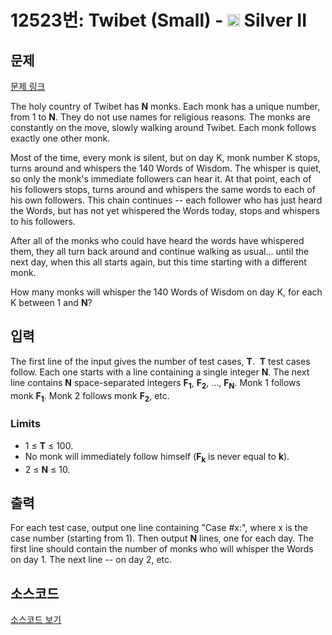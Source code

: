 # 12523번: Twibet (Small) - <img src="https://static.solved.ac/tier_small/9.svg" style="height:20px" /> Silver II

<!-- performance -->

<!-- 문제 제출 후 깃허브에 푸시를 했을 때 제출한 코드의 성능이 입력될 공간입니다.-->

<!-- end -->

## 문제

[문제 링크](https://boj.kr/12523)


<p>The holy country of Twibet has&nbsp;<strong>N</strong>&nbsp;monks. Each monk has a unique number, from 1 to&nbsp;<strong>N</strong>. They do not use names for religious reasons. The monks are constantly on the move, slowly walking around Twibet. Each monk follows exactly one other monk.</p>

<p>Most of the time, every monk is silent, but on day K, monk number K stops, turns around and whispers the 140 Words of Wisdom. The whisper is quiet, so only the monk's immediate followers can hear it. At that point, each of his followers stops, turns around and whispers the same words to each of his own followers. This chain continues -- each follower who has just heard the Words, but has not yet whispered the Words today, stops and whispers to his followers.</p>

<p>After all of the monks who could have heard the words have whispered them, they all turn back around and continue walking as usual... until the next day, when this all starts again, but this time starting with a different monk.</p>

<p>How many monks will whisper the 140 Words of Wisdom on day K, for each K between 1 and&nbsp;<strong>N</strong>?</p>



## 입력


<p>The first line of the input gives the number of test cases,&nbsp;<strong>T</strong>.&nbsp;&nbsp;<strong>T</strong>&nbsp;test cases follow. Each one starts with a line containing a single integer&nbsp;<strong>N</strong>. The next line contains&nbsp;<strong>N</strong>&nbsp;space-separated integers&nbsp;<strong>F<sub>1</sub></strong>,&nbsp;<strong>F<sub>2</sub></strong>, ...,&nbsp;<strong>F<sub>N</sub></strong>. Monk 1 follows monk&nbsp;<strong>F<sub>1</sub></strong>. Monk 2 follows monk&nbsp;<strong>F<sub>2</sub></strong>, etc.</p>

<h3>Limits</h3>

<ul>
<li>1 ≤&nbsp;<strong>T</strong>&nbsp;≤ 100.</li>
<li>No monk will immediately follow himself (<strong>F<sub>k</sub></strong>&nbsp;is never equal to&nbsp;<strong>k</strong>).</li>
<li>2 ≤&nbsp;<strong>N</strong>&nbsp;≤ 10.</li>
</ul>



## 출력


<p>For each test case, output one line containing "Case #x:", where x is the case number (starting from 1). Then output&nbsp;<strong>N</strong>&nbsp;lines, one for each day. The first line should contain the number of monks who will whisper the Words on day 1. The next line -- on day 2, etc.</p>



## 소스코드

[소스코드 보기](Twibet%20(Small).py)